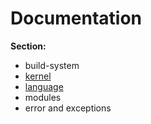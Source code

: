 ﻿# Documentation

**Section:**

-  build-system
 - [kernel](https://github.com/svec1/bweas/blob/main/docs/en/kernel.md)
-  [language](https://github.com/svec1/bweas/blob/main/docs/en/language.md)
-  modules
-  error and exceptions